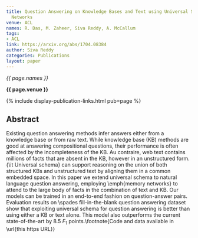 ```yaml
---
title: Question Answering on Knowledge Bases and Text using Universal Schema and Memory
  Networks
venue: ACL
names: R. Das, M. Zaheer, Siva Reddy, A. McCallum
tags:
- ACL
link: https://arxiv.org/abs/1704.08384
author: Siva Reddy
categories: Publications
layout: paper
---
```


*{{ page.names }}*

**{{ page.venue }}**

{% include display-publication-links.html pub=page %}

## Abstract

Existing question answering methods infer answers either from a knowledge base or from raw text. While knowledge base (KB) methods are good at answering compositional questions, their performance is often affected by the incompleteness of the KB. Au contraire, web text contains millions of facts that are absent in the KB, however in an unstructured form. {\it Universal schema} can support reasoning on the union of both structured KBs and unstructured text by aligning them in a common embedded space. In this paper we extend universal schema to natural language question answering, employing \emph{memory networks} to attend to the large body of facts in the combination of text and KB. Our models can be trained in an end-to-end fashion on question-answer pairs. Evaluation results on \spades fill-in-the-blank question answering dataset show that exploiting universal schema for question answering is better than using either a KB or text alone. This model also outperforms the current state-of-the-art by 8.5 $F_1$ points.\footnote{Code and data available in \url{this https URL}}
